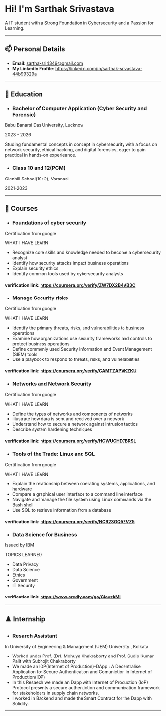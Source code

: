 

# Hi! I'm Sarthak Srivastava

A IT student with a Strong Foundation in Cybersecurity and a Passion for Learning.

---

## 📫 Personal Details

- **Email**: sarthaksri4349@gmail.com
- **My LinkedIn Profile**: https://linkedin.com/in/sarthak-srivastava-44b99329a

---

## 🏫 Education

- ### Bachelor of Computer Application (Cyber Security and Forensic)
Babu Banarsi Das University, Lucknow 

2023 - 2026

Studing fundamental concepts in concept in cybersecurity with a focus on network security, ethical hacking, and digital forensics, eager to gain practical in hands-on experieance.

- ### Class 10 and 12(PCM)
Glenhill School(10+2), Varanasi

2021-2023

---

## 📜 Courses

- ### Foundations of cyber security ### 
Certification from google

WHAT I HAVE LEARN
- Recognize core skills and knowledge needed to become a cybersecurity analyst
- Identify how security attacks impact business operations
- Explain security ethics
- Identify common tools used by cybersecurity analysts
#### verification link: https://coursera.org/verify/ZW7DX2B4VB3C ####

- ### Manage Security risks ###
Certification from google

WHAT I HAVE LEARN
- Identify the primary threats, risks, and vulnerabilities to business operations
- Examine how organizations use security frameworks and controls to protect business operations
- Define commonly used Security Information and Event Management (SIEM) tools
- Use a playbook to respond to threats, risks, and vulnerabilities
#### verification link: https://coursera.org/verify/CAMTZAPVKZKU ####

- ### Networks and Network Security ###
Certification from google

WHAT I HAVE LEARN
- Define the types of networks and components of networks
- Illustrate how data is sent and received over a network
- Understand how to secure a network against intrusion tactics
- Describe system hardening techniques
#### verification link: https://coursera.org/verify/HCWUCHD7BRSL ####

- ### Tools of the Trade: Linux and SQL ###
Certification from google

WHAT I HAVE LEARN
- Explain the relationship between operating systems, applications, and hardware
- Compare a graphical user interface to a command line interface
- Navigate and manage the file system using Linux commands via the Bash shell
- Use SQL to retrieve information from a database
#### verification link: https://coursera.org/verify/NC923GQ5ZVZ5 ####

- ### Data Science for Business ###
Issued by IBM

TOPICS LEARNED
- Data Privacy
- Data Science
- Ethics
- Government
- IT Security
#### verification link: https://www.credly.com/go/GiavzkMl ####
---

## ♟️ Internship

- ### Resarch Assistant
In University of Engineering & Management (UEM) University , Kolkata

- Worked under Prof. (Dr). Mohuya Chakraborty and Prof. Sudip Kumar Palit with Subhojit Chakraborty
- We made an IOP(Internet of Production)-DApp : A Decentralise Application for Secure Authentication and Comuniction in Internet of Production(IOP)
- In this Resaech we made an Dapp with Internet of Production (IoP) Protocol presents a secure authentiction and communication framework for stakeholders in supply chain networks.
- I worked in Backend and made the Smart Contract for the Dapp with Solidity.
---
